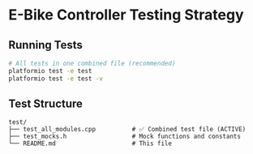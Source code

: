 # E-Bike Controller Testing Strategy

## Running Tests

```bash
# All tests in one combined file (recommended)
platformio test -e test
platformio test -e test -v
```
## Test Structure

```
test/
├── test_all_modules.cpp          # ✅ Combined test file (ACTIVE)
├── test_mocks.h                  # Mock functions and constants
└── README.md                     # This file
```
